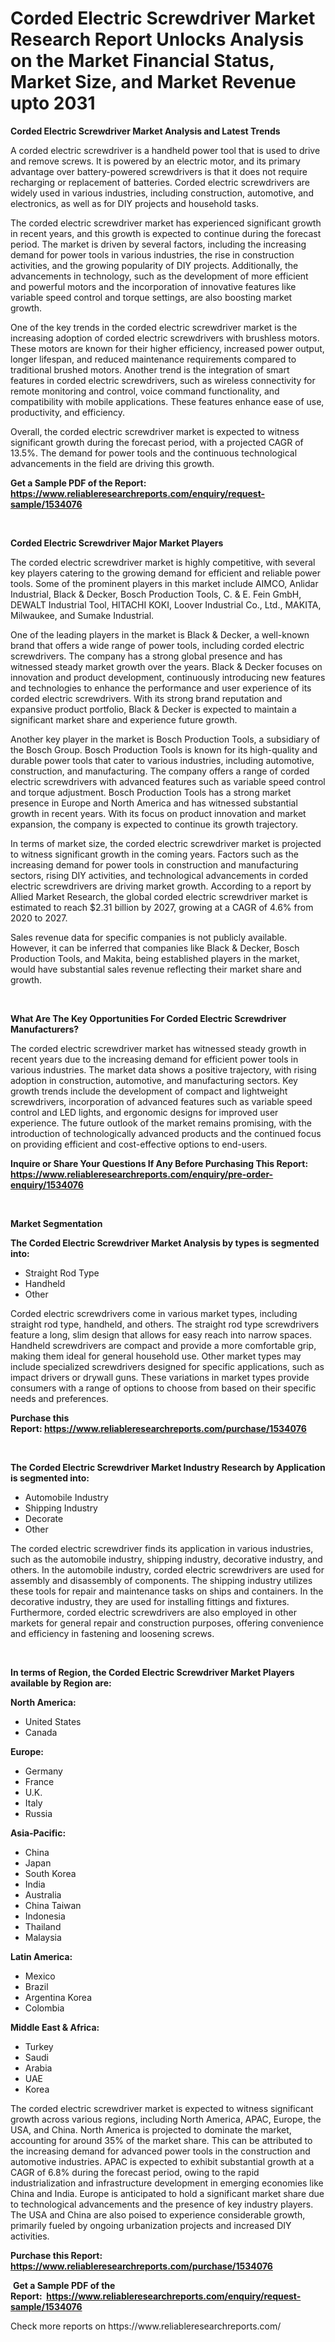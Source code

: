 <p><h1>Corded Electric Screwdriver Market Research Report Unlocks Analysis on the Market Financial Status, Market Size, and Market Revenue upto 2031</h1></p><p><strong>Corded Electric Screwdriver Market Analysis and Latest Trends</strong></p>
<p><p>A corded electric screwdriver is a handheld power tool that is used to drive and remove screws. It is powered by an electric motor, and its primary advantage over battery-powered screwdrivers is that it does not require recharging or replacement of batteries. Corded electric screwdrivers are widely used in various industries, including construction, automotive, and electronics, as well as for DIY projects and household tasks.</p><p>The corded electric screwdriver market has experienced significant growth in recent years, and this growth is expected to continue during the forecast period. The market is driven by several factors, including the increasing demand for power tools in various industries, the rise in construction activities, and the growing popularity of DIY projects. Additionally, the advancements in technology, such as the development of more efficient and powerful motors and the incorporation of innovative features like variable speed control and torque settings, are also boosting market growth.</p><p>One of the key trends in the corded electric screwdriver market is the increasing adoption of corded electric screwdrivers with brushless motors. These motors are known for their higher efficiency, increased power output, longer lifespan, and reduced maintenance requirements compared to traditional brushed motors. Another trend is the integration of smart features in corded electric screwdrivers, such as wireless connectivity for remote monitoring and control, voice command functionality, and compatibility with mobile applications. These features enhance ease of use, productivity, and efficiency.</p><p>Overall, the corded electric screwdriver market is expected to witness significant growth during the forecast period, with a projected CAGR of 13.5%. The demand for power tools and the continuous technological advancements in the field are driving this growth.</p></p>
<p><strong>Get a Sample PDF of the Report:&nbsp; <a href="https://www.reliableresearchreports.com/enquiry/request-sample/1534076">https://www.reliableresearchreports.com/enquiry/request-sample/1534076</a></strong></p>
<p>&nbsp;</p>
<p><strong>Corded Electric Screwdriver Major Market Players</strong></p>
<p><p>The corded electric screwdriver market is highly competitive, with several key players catering to the growing demand for efficient and reliable power tools. Some of the prominent players in this market include AIMCO, Anlidar Industrial, Black & Decker, Bosch Production Tools, C. & E. Fein GmbH, DEWALT Industrial Tool, HITACHI KOKI, Loover Industrial Co., Ltd., MAKITA, Milwaukee, and Sumake Industrial.</p><p>One of the leading players in the market is Black & Decker, a well-known brand that offers a wide range of power tools, including corded electric screwdrivers. The company has a strong global presence and has witnessed steady market growth over the years. Black & Decker focuses on innovation and product development, continuously introducing new features and technologies to enhance the performance and user experience of its corded electric screwdrivers. With its strong brand reputation and expansive product portfolio, Black & Decker is expected to maintain a significant market share and experience future growth.</p><p>Another key player in the market is Bosch Production Tools, a subsidiary of the Bosch Group. Bosch Production Tools is known for its high-quality and durable power tools that cater to various industries, including automotive, construction, and manufacturing. The company offers a range of corded electric screwdrivers with advanced features such as variable speed control and torque adjustment. Bosch Production Tools has a strong market presence in Europe and North America and has witnessed substantial growth in recent years. With its focus on product innovation and market expansion, the company is expected to continue its growth trajectory.</p><p>In terms of market size, the corded electric screwdriver market is projected to witness significant growth in the coming years. Factors such as the increasing demand for power tools in construction and manufacturing sectors, rising DIY activities, and technological advancements in corded electric screwdrivers are driving market growth. According to a report by Allied Market Research, the global corded electric screwdriver market is estimated to reach $2.31 billion by 2027, growing at a CAGR of 4.6% from 2020 to 2027.</p><p>Sales revenue data for specific companies is not publicly available. However, it can be inferred that companies like Black & Decker, Bosch Production Tools, and Makita, being established players in the market, would have substantial sales revenue reflecting their market share and growth.</p></p>
<p>&nbsp;</p>
<p><strong>What Are The Key Opportunities For Corded Electric Screwdriver Manufacturers?</strong></p>
<p><p>The corded electric screwdriver market has witnessed steady growth in recent years due to the increasing demand for efficient power tools in various industries. The market data shows a positive trajectory, with rising adoption in construction, automotive, and manufacturing sectors. Key growth trends include the development of compact and lightweight screwdrivers, incorporation of advanced features such as variable speed control and LED lights, and ergonomic designs for improved user experience. The future outlook of the market remains promising, with the introduction of technologically advanced products and the continued focus on providing efficient and cost-effective options to end-users.</p></p>
<p><strong>Inquire or Share Your Questions If Any Before Purchasing This Report: <a href="https://www.reliableresearchreports.com/enquiry/pre-order-enquiry/1534076">https://www.reliableresearchreports.com/enquiry/pre-order-enquiry/1534076</a></strong></p>
<p>&nbsp;</p>
<p><strong>Market Segmentation</strong></p>
<p><strong>The Corded Electric Screwdriver Market Analysis by types is segmented into:</strong></p>
<p><ul><li>Straight Rod Type</li><li>Handheld</li><li>Other</li></ul></p>
<p><p>Corded electric screwdrivers come in various market types, including straight rod type, handheld, and others. The straight rod type screwdrivers feature a long, slim design that allows for easy reach into narrow spaces. Handheld screwdrivers are compact and provide a more comfortable grip, making them ideal for general household use. Other market types may include specialized screwdrivers designed for specific applications, such as impact drivers or drywall guns. These variations in market types provide consumers with a range of options to choose from based on their specific needs and preferences.</p></p>
<p><strong>Purchase this Report:&nbsp;<a href="https://www.reliableresearchreports.com/purchase/1534076">https://www.reliableresearchreports.com/purchase/1534076</a></strong></p>
<p>&nbsp;</p>
<p><strong>The Corded Electric Screwdriver Market Industry Research by Application is segmented into:</strong></p>
<p><ul><li>Automobile Industry</li><li>Shipping Industry</li><li>Decorate</li><li>Other</li></ul></p>
<p><p>The corded electric screwdriver finds its application in various industries, such as the automobile industry, shipping industry, decorative industry, and others. In the automobile industry, corded electric screwdrivers are used for assembly and disassembly of components. The shipping industry utilizes these tools for repair and maintenance tasks on ships and containers. In the decorative industry, they are used for installing fittings and fixtures. Furthermore, corded electric screwdrivers are also employed in other markets for general repair and construction purposes, offering convenience and efficiency in fastening and loosening screws.</p></p>
<p>&nbsp;</p>
<p><strong>In terms of Region, the Corded Electric Screwdriver Market Players available by Region are:</strong></p>
<p>
    <p> <strong> North America: </strong>
        <ul>
            <li>United States</li>
            <li>Canada</li>
        </ul>
        </p> 
    <p> <strong> Europe: </strong>
        <ul>
            <li>Germany</li>
            <li>France</li>
            <li>U.K.</li>
            <li>Italy</li>
            <li>Russia</li>
        </ul>
        </p> 
    <p> <strong> Asia-Pacific: </strong>
        <ul>
            <li>China</li>
            <li>Japan</li>
            <li>South Korea</li>
            <li>India</li>
            <li>Australia</li>
            <li>China Taiwan</li>
            <li>Indonesia</li>
            <li>Thailand</li>
            <li>Malaysia</li>
        </ul>
        </p> 
    <p> <strong> Latin America: </strong>
        <ul>
            <li>Mexico</li>
            <li>Brazil</li>
            <li>Argentina Korea</li>
            <li>Colombia</li>
        </ul>
        </p> 
    <p> <strong> Middle East & Africa: </strong>
        <ul>
            <li>Turkey</li>
            <li>Saudi</li>
            <li>Arabia</li>
            <li>UAE</li>
            <li>Korea</li>
        </ul>
    </p>
    </p>
<p><p>The corded electric screwdriver market is expected to witness significant growth across various regions, including North America, APAC, Europe, the USA, and China. North America is projected to dominate the market, accounting for around 35% of the market share. This can be attributed to the increasing demand for advanced power tools in the construction and automotive industries. APAC is expected to exhibit substantial growth at a CAGR of 6.8% during the forecast period, owing to the rapid industrialization and infrastructure development in emerging economies like China and India. Europe is anticipated to hold a significant market share due to technological advancements and the presence of key industry players. The USA and China are also poised to experience considerable growth, primarily fueled by ongoing urbanization projects and increased DIY activities.</p></p>
<p><strong>Purchase this Report: <a href="https://www.reliableresearchreports.com/purchase/1534076">https://www.reliableresearchreports.com/purchase/1534076</a></strong></p>
<p>&nbsp;<strong>Get a Sample PDF of the Report:&nbsp;&nbsp;<a href="https://www.reliableresearchreports.com/enquiry/request-sample/1534076">https://www.reliableresearchreports.com/enquiry/request-sample/1534076</a></strong></p>
<p><strong></strong></p>
<p>Check more reports on https://www.reliableresearchreports.com/</p>